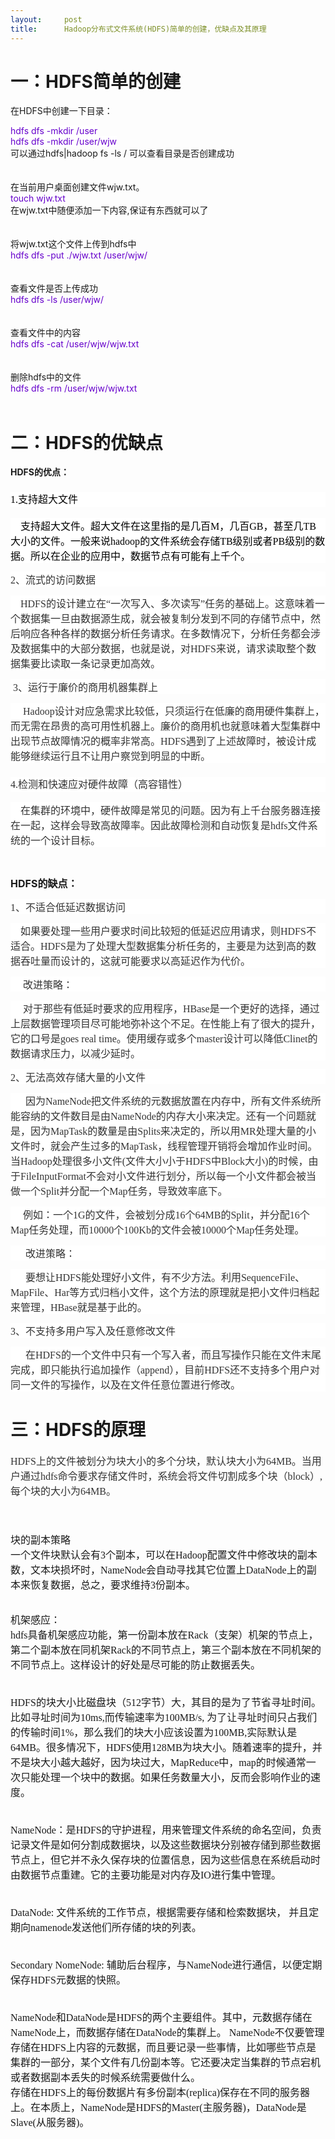 ```yaml
---
layout:     post
title:      Hadoop分布式文件系统(HDFS)简单的创建，优缺点及其原理
---
```

<div id="article_content" class="article_content clearfix csdn-tracking-statistics" data-pid="blog" data-mod="popu_307" data-dsm="post">
								            <link rel="stylesheet" href="https://csdnimg.cn/release/phoenix/template/css/ck_htmledit_views-f76675cdea.css">
						<div class="htmledit_views" id="content_views">
                <h1>一：HDFS简单的创建</h1><p>在HDFS中创建一下目录：</p><span>	</span><span style="background-color:rgb(255,255,255);"><span style="color:#6600cc;">hdfs dfs -mkdir /user<br><span>	</span>hdfs dfs -mkdir /user/wjw</span></span><br><span>	</span>可以通过hdfs|hadoop fs -ls / 可以查看目录是否创建成功<br><br><br>在当前用户桌面创建文件wjw.txt。<span>	</span><br><span>	</span><span style="color:#6600cc;">touch wjw.txt</span><br><span>	</span>在wjw.txt中随便添加一下内容,保证有东西就可以了<br><br><br>将wjw.txt这个文件上传到hdfs中<br><span>	</span><span style="color:#6600cc;">hdfs dfs -put ./wjw.txt /user/wjw/</span><br><br><br>查看文件是否上传成功<br><span>	</span><span style="color:#6600cc;">hdfs dfs -ls /user/wjw/</span><br><br><br>查看文件中的内容<br><span>	</span><span style="color:#6600cc;">hdfs dfs -cat /user/wjw/wjw.txt</span><br><br><br>删除hdfs中的文件<br><span>	</span><span style="color:#6600cc;">hdfs dfs -rm /user/wjw/wjw.txt</span><br><br><h1>二：HDFS的优缺点</h1><p><strong>HDFS的优点：</strong></p><p></p><h3 style="line-height:1.5;color:rgb(0,0,0);text-align:left;background-color:rgb(255,255,255);"><span style="font-weight:normal;"><span style="font-family:SimSun;font-size:16px;">1.支持超大文件</span></span></h3><p style="color:rgb(0,0,0);text-align:left;background-color:rgb(255,255,255);"><span style="font-family:SimSun;font-size:16px;">    支持超大文件。超大文件在这里指的是几百<span>M</span><span>，几百</span><span>GB</span><span>，甚至几</span><span>TB</span><span>大小的文件。一般来说</span><span>hadoop</span><span>的文件系统会存储</span><span>TB</span><span>级别或者</span><span>PB</span><span>级别的数据。所以在企业的应用中，数据节点有可能有上千个。</span></span></p><p style="text-align:left;background-color:rgb(255,255,255);"><span style="font-family:SimSun;font-size:16px;"><span></span></span></p><p style="background-color:rgb(255,255,255);"><span style="font-size:16px;"><span style="font-family:SimSun;"><span style="color:#333333;">2、流式的访问数据</span></span></span></p><p style="background-color:rgb(255,255,255);"><span style="font-size:16px;"><span style="font-family:SimSun;"><span style="color:#333333;">    HDFS的设计建立在“一次写入、多次读写”任务的基础上。这意味着一个数据集一旦由数据源生成，就会被复制分发到不同的存储节点中，然后响应各种各样的数据分析任务请求。在多数情况下，分析任务都会涉及数据集中的大部分数据，也就是说，对HDFS来说，请求读取整个数据集要比读取一条记录更加高效。</span></span></span></p><p style="background-color:rgb(255,255,255);"><span style="font-size:16px;"><span style="font-family:SimSun;"><span style="color:#333333;"> 3、运行于廉价的商用机器集群上</span></span></span></p><p style="background-color:rgb(255,255,255);"><span style="font-size:16px;"><span style="font-family:SimSun;"><span style="color:#333333;">     Hadoop设计对应急需求比较低，只须运行在低廉的商用硬件集群上，而无需在昂贵的高可用性机器上。廉价的商用机也就意味着大型集群中出现节点故障情况的概率非常高。HDFS遇到了上述故障时，被设计成能够继续运行且不让用户察觉到明显的中断。</span></span></span></p><h3 style="line-height:1.5;text-align:left;background-color:rgb(255,255,255);"><span style="font-weight:normal;"><span style="font-size:16px;"><span style="font-family:SimSun;"><span style="color:#333333;">4.检测和快速应对硬件故障（高容错性）</span></span></span></span></h3><p style="text-align:left;background-color:rgb(255,255,255);"><span style="font-size:16px;"><span style="font-family:SimSun;"><span style="color:#333333;">    在集群的环境中，硬件故障是常见的问题。因为有上千台服务器连接在一起，这样会导致高故障率。因此故障检测和自动恢复是hdfs文件系统的一个设计目标。</span></span></span></p><br><p><strong><span style="font-size:16px;">HDFS的缺点：</span></strong></p><p></p><p style="background-color:rgb(255,255,255);"><span style="font-family:SimSun;font-size:16px;color:#333333;">1、不适合低延迟数据访问</span></p><p style="background-color:rgb(255,255,255);"><span style="font-family:SimSun;font-size:16px;color:#333333;">    如果要处理一些用户要求时间比较短的低延迟应用请求，则HDFS不适合。HDFS是为了处理大型数据集分析任务的，主要是为达到高的数据吞吐量而设计的，这就可能要求以高延迟作为代价。</span></p><p style="background-color:rgb(255,255,255);"><span style="font-family:SimSun;font-size:16px;color:#333333;">     <span>改进策略</span>：</span></p><p style="background-color:rgb(255,255,255);"><span style="font-family:SimSun;font-size:16px;color:#333333;">     对于那些有低延时要求的应用程序，HBase是一个更好的选择，通过上层数据管理项目尽可能地弥补这个不足。在性能上有了很大的提升，它的口号是goes real time。使用缓存或多个master设计可以降低Clinet的数据请求压力，以减少延时。</span></p><p style="background-color:rgb(255,255,255);"><span style="font-family:SimSun;font-size:16px;color:#333333;">2、无法高效存储大量的小文件</span></p><p style="background-color:rgb(255,255,255);"><span style="font-family:SimSun;font-size:16px;color:#333333;">      因为NameNode把文件系统的元数据放置在内存中，所有文件系统所能容纳的文件数目是由NameNode的内存大小来决定。还有一个问题就是，因为MapTask的数量是由Splits来决定的，所以用MR处理大量的小文件时，就会产生过多的MapTask，线程管理开销将会增加作业时间。当Hadoop处理很多小文件(文件大小小于HDFS中Block大小)的时候，由于FileInputFormat不会对小文件进行划分，所以每一个小文件都会被当做一个Split并分配一个Map任务，导致效率底下。</span></p><p style="background-color:rgb(255,255,255);"><span style="font-family:SimSun;font-size:16px;color:#333333;">     例如：一个1G的文件，会被划分成16个64MB的Split，并分配16个Map任务处理，而10000个100Kb的文件会被10000个Map任务处理。</span></p><p style="background-color:rgb(255,255,255);"><span style="font-family:SimSun;font-size:16px;color:#333333;">      <span>改进策略</span>：</span></p><p style="background-color:rgb(255,255,255);"><span style="font-family:SimSun;font-size:16px;color:#333333;">      要想让HDFS能处理好小文件，有不少方法。利用SequenceFile、MapFile、Har等方式归档小文件，这个方法的原理就是把小文件归档起来管理，HBase就是基于此的。</span></p><p style="background-color:rgb(255,255,255);"><span style="font-family:SimSun;font-size:16px;color:#333333;">3、不支持多用户写入及任意修改文件</span></p><p style="background-color:rgb(255,255,255);"><span style="font-family:SimSun;font-size:16px;color:#333333;">      在HDFS的一个文件中只有一个写入者，而且写操作只能在文件末尾完成，即只能执行追加操作（append），目前HDFS还不支持多个用户对同一文件的写操作，以及在文件任意位置进行修改。</span></p><h1><span style="font-family:SimSun;font-size:32px;color:#333333;"></span></h1><h1>三：HDFS的原理</h1><p><span style="font-size:16px;"><span style="font-family:SimSun;color:#333333;">HDFS上的文件被划分为块大小的多个分块，默认块大小为64MB。当用户通过hdfs命令要求存储文件时，系统会将文件切割成多个块（block）,每个块的大小为64MB。</span></span></p><span style="font-size:16px;"><br><br><span style="font-family:SimSun;">块的副本策略<br><span>	</span>一个文件块默认会有3个副本，可以在Hadoop配置文件中修改块的副本数，文本块损坏时，NameNode会自动寻找其它位置上DataNode上的副本来恢复数据，总之，要求维持3份副本。<br></span></span><span style="font-family:SimSun;"><br><br><span style="font-size:16px;">机架感应：<br><span>	</span>hdfs具备机架感应功能，第一份副本放在Rack（支架）机架的节点上，第二个副本放在同机架Rack的不同节点上，第三个副本放在不同机架的不同节点上。这样设计的好处是尽可能的防止数据丢失。<br><br><br>HDFS的块大小比磁盘块（512字节）大，其目的是为了节省寻址时间。比如寻址时间为10ms,而传输速率为100MB/s, 为了让寻址时间只占我们的传输时间1%，那么我们的块大小应该设置为100MB,实际默认是64MB。很多情况下，HDFS使用128MB为块大小。随着速率的提升，并不是块大小越大越好，因为块过大，MapReduce中，map的时候通常一次只能处理一个块中的数据。如果任务数量大小，反而会影响作业的速度。<br><br><br>NameNode：是HDFS的守护进程，用来管理文件系统的命名空间，负责记录文件是如何分割成数据块，以及这些数据块分别被存储到那些数据节点上，但它并不永久保存块的位置信息，因为这些信息在系统启动时由数据节点重建。它的主要功能是对内存及IO进行集中管理。<br><br><br>DataNode: 文件系统的工作节点，根据需要存储和检索数据块， 并且定期向namenode发送他们所存储的块的列表。<br><br><br>Secondary NomeNode: 辅助后台程序，与NameNode进行通信，以便定期保存HDFS元数据的快照。<br><br><br>NameNode和DataNode是HDFS的两个主要组件。其中，元数据存储在NameNode上，而数据存储在DataNode的集群上。 NameNode不仅要管理存储在HDFS上内容的元数据，而且要记录一些事情，比如哪些节点是集群的一部分，某个文件有几份副本等。它还要决定当集群的节点宕机或者数据副本丢失的时候系统需要做什么。<br>存储在HDFS上的每份数据片有多份副本(replica)保存在不同的服务器上。在本质上，NameNode是HDFS的Master(主服务器)，DataNode是Slave(从服务器)。</span></span>            </div>
                </div>